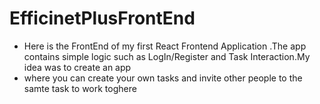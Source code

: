 # EfficinetPlusFrontEnd
  * Here is the FrontEnd of my first React Frontend Application .The app contains simple logic such as LogIn/Register and Task Interaction.My idea was to create an app
  * where you can create your own tasks and invite other people to the samte task to work toghere
